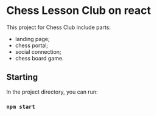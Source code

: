 # Chess Lesson Club on react

This project for Chess Club include parts:

- landing page;
- chess portal;
- social connection;
- chess board game.

## Starting

In the project directory, you can run:

### `npm start`
